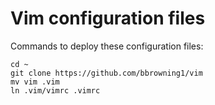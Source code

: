 # Vim configuration files

Commands to deploy these configuration files:

    cd ~
    git clone https://github.com/bbrowning1/vim
    mv vim .vim
    ln .vim/vimrc .vimrc

